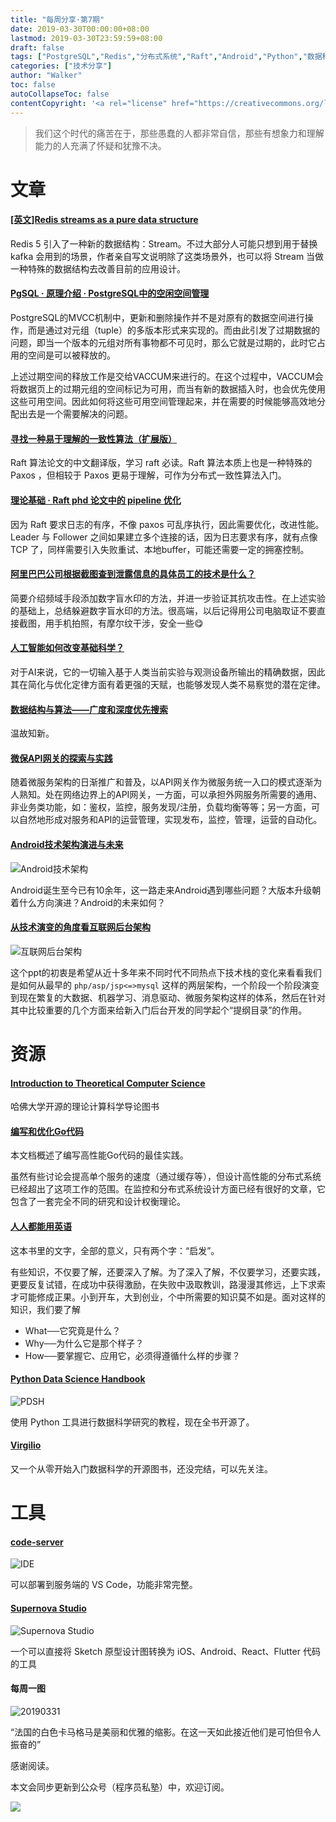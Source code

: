 ```yaml
---
title: "每周分享·第7期"
date: 2019-03-30T00:00:00+08:00
lastmod: 2019-03-30T23:59:59+08:00
draft: false
tags: ["PostgreSQL","Redis","分布式系统","Raft","Android","Python","数据科学"]
categories: ["技术分享"]
author: "Walker"
toc: false
autoCollapseToc: false
contentCopyright: '<a rel="license" href="https://creativecommons.org/licenses/by-nc-nd/4.0/deed.zh">自由转载-非商用-非衍生-保持署名</a>'
---
```


> 我们这个时代的痛苦在于，那些愚蠢的人都非常自信，那些有想象力和理解能力的人充满了怀疑和犹豫不决。

<!--more-->

# 文章

#### [[英文]Redis streams as a pure data structure](http://antirez.com/news/128)

Redis 5 引入了一种新的数据结构：Stream。不过大部分人可能只想到用于替换 kafka 会用到的场景，作者亲自写文说明除了这类场景外，也可以将 Stream 当做一种特殊的数据结构去改善目前的应用设计。

#### [PgSQL · 原理介绍 · PostgreSQL中的空闲空间管理](http://mysql.taobao.org/monthly/2019/03/06/)

PostgreSQL的MVCC机制中，更新和删除操作并不是对原有的数据空间进行操作，而是通过对元组（tuple）的多版本形式来实现的。而由此引发了过期数据的问题，即当一个版本的元组对所有事物都不可见时，那么它就是过期的，此时它占用的空间是可以被释放的。

上述过期空间的释放工作是交给VACCUM来进行的。在这个过程中，VACCUM会将数据页上的过期元组的空间标记为可用，而当有新的数据插入时，也会优先使用这些可用空间。因此如何将这些可用空间管理起来，并在需要的时候能够高效地分配出去是一个需要解决的问题。

#### [寻找一种易于理解的一致性算法（扩展版）](https://github.com/maemual/raft-zh_cn/blob/master/raft-zh_cn.md)

Raft 算法论文的中文翻译版，学习 raft 必读。Raft 算法本质上也是一种特殊的 Paxos ，但相较于 Paxos 更易于理解，可作为分布式一致性算法入门。

#### [理论基础 · Raft phd 论文中的 pipeline 优化](http://mysql.taobao.org/monthly/2019/03/08/)

因为 Raft 要求日志的有序，不像 paxos 可乱序执行，因此需要优化，改进性能。Leader 与 Follower 之间如果建立多个连接的话，因为日志要求有序，就有点像 TCP 了，同样需要引入失败重试、本地buffer，可能还需要一定的拥塞控制。

#### [阿里巴巴公司根据截图查到泄露信息的具体员工的技术是什么？](https://www.zhihu.com/question/50735753/answer/122593277)

简要介绍频域手段添加数字盲水印的方法，并进一步验证其抗攻击性。在上述实验的基础上，总结躲避数字盲水印的方法。很高端，以后记得用公司电脑取证不要直接截图，用手机拍照，有摩尔纹干涉，安全一些😋

#### [人工智能如何改变基础科学？](https://mp.weixin.qq.com/s/1EZyzNIsbTJoY52dhGcV-A)

对于AI来说，它的一切输入基于人类当前实验与观测设备所输出的精确数据，因此其在简化与优化定律方面有着更强的天赋，也能够发现人类不易察觉的潜在定律。

#### [数据结构与算法——广度和深度优先搜索](https://segmentfault.com/a/1190000018679258)

温故知新。

#### [微保API网关的探索与实践](https://mp.weixin.qq.com/s/OTyOiccWGyeEnv19w7FMiw)

随着微服务架构的日渐推广和普及，以API网关作为微服务统一入口的模式逐渐为人熟知。处在网络边界上的API网关，一方面，可以承担外网服务所需要的通用、非业务类功能，如：鉴权，监控，服务发现/注册，负载均衡等等；另一方面，可以自然地形成对服务和API的运营管理，实现发布，监控，管理，运营的自动化。


#### [Android技术架构演进与未来](https://mp.weixin.qq.com/s/W38aauoCEEUbL8KvUkb_Rw)

![Android技术架构](/img/640.webp)

Android诞生至今已有10余年，这一路走来Android遇到哪些问题？大版本升级朝着什么方向演进？Android的未来如何？

#### [从技术演变的角度看互联网后台架构](https://cloud.tencent.com/developer/article/1404117)

![互联网后台架构](/img/erxuvumu6o.jpeg)

这个ppt的初衷是希望从近十多年来不同时代不同热点下技术栈的变化来看看我们是如何从最早的 `php/asp/jsp<=>mysql` 这样的两层架构，一个阶段一个阶段演变到现在繁复的大数据、机器学习、消息驱动、微服务架构这样的体系，然后在针对其中比较重要的几个方面来给新入门后台开发的同学起个“提纲目录”的作用。

# 资源

#### [Introduction to Theoretical Computer Science](https://introtcs.org/public/)

哈佛大学开源的理论计算科学导论图书

#### [编写和优化Go代码](https://github.com/dgryski/go-perfbook/blob/master/performance-zh.md)

本文档概述了编写高性能Go代码的最佳实践。

虽然有些讨论会提高单个服务的速度（通过缓存等），但设计高性能的分布式系统已经超出了这项工作的范围。在监控和分布式系统设计方面已经有很好的文章，它包含了一套完全不同的研究和设计权衡理论。

#### [人人都能用英语](https://github.com/xiaolai/everyone-can-use-english)

这本书里的文字，全部的意义，只有两个字：“启发”。

有些知识，不仅要了解，还要深入了解。为了深入了解，不仅要学习，还要实践，更要反复试错，在成功中获得激励，在失败中汲取教训，路漫漫其修远，上下求索才可能修成正果。小到开车，大到创业，个中所需要的知识莫不如是。面对这样的知识，我们要了解

- What──它究竟是什么？
- Why──为什么它是那个样子？
- How──要掌握它、应用它，必须得遵循什么样的步骤？

#### [Python Data Science Handbook](https://github.com/jakevdp/PythonDataScienceHandbook)

![PDSH](/img/PDSH-cover.png)

使用 Python 工具进行数据科学研究的教程，现在全书开源了。

#### [Virgilio](https://github.com/clone95/Virgilio)

又一个从零开始入门数据科学的开源图书，还没完结，可以先关注。

# 工具

#### [code-server](https://github.com/codercom/code-server)

![IDE](/img/ide.png)

可以部署到服务端的 VS Code，功能非常完整。

#### [Supernova Studio](https://blog.prototypr.io/sketch-to-flutter-automatically-cf693ea1c892)

![Supernova Studio](/img/1_jBswKSrPX5EkdXsCmRmeSg.png)

一个可以直接将 Sketch 原型设计图转换为 iOS、Android、React、Flutter 代码的工具

#### 每周一图

![20190331](/img/20190331.jpeg)

“法国的白色卡马格马是美丽和优雅的缩影。在这一天如此接近他们是可怕但令人振奋的”

感谢阅读。

本文会同步更新到公众号（程序员私塾）中，欢迎订阅。 

![](/img/WechatIMG147.jpeg)